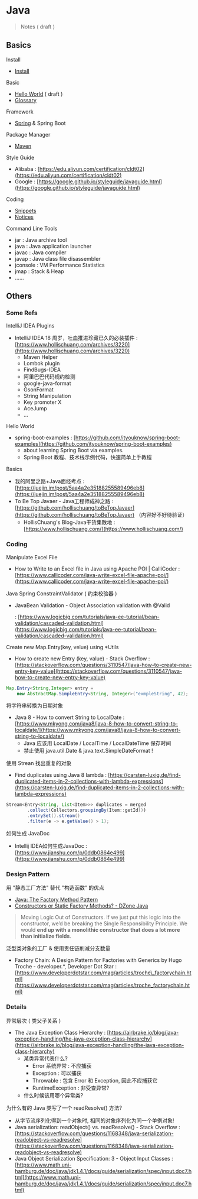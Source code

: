 # Java

> Notes \( draft \)

## Basics

Install

* [Install](install.md)

Basic

* [Hello World](https://github.com/IceHe/lib/tree/947acea0af9811b33d5eeab49993da378ed0aeac/java/hello-java.md) \( draft \)
* [Glossary](glossary.md)

Framework

* [Spring](spring.md) & Spring Boot

Package Manager

* [Maven](maven.md)

Style Guide

* Alibaba : [https://edu.aliyun.com/certification/cldt02](https://edu.aliyun.com/certification/cldt02)
* Google : [https://google.github.io/styleguide/javaguide.html](https://google.github.io/styleguide/javaguide.html)

Coding

* [Snippets](code-snippets.md)
* [Notices](notices.md)

Command Line Tools

* jar : Java archive tool
* java : Java application launcher
* javac : Java compiler
* javap : Java class file disassembler
* jconsole : VM Performance Statistics
* jmap : Stack & Heap
* ……

## Others

### Some Refs

IntelliJ IDEA Plugins

* IntelliJ IDEA 18 周岁，吐血推进珍藏已久的必装插件 : [https://www.hollischuang.com/archives/3220](https://www.hollischuang.com/archives/3220)
  * Maven Helper
  * Lombok plugin
  * FindBugs-IDEA
  * 阿里巴巴代码规约检测
  * google-java-format
  * GsonFormat
  * String Manipulation
  * Key promoter X
  * AceJump
  * …

Hello World

* spring-boot-examples : [https://github.com/ityouknow/spring-boot-examples](https://github.com/ityouknow/spring-boot-examples)
  * about learning Spring Boot via examples.
  * Spring Boot 教程、技术栈示例代码，快速简单上手教程

Basics

* 我的阿里之路+Java面经考点 : [https://juejin.im/post/5aa4a2e35188255589496eb8](https://juejin.im/post/5aa4a2e35188255589496eb8)
* To Be Top Javaer - Java工程师成神之路 : [https://github.com/hollischuang/toBeTopJavaer](https://github.com/hollischuang/toBeTopJavaer) （内容好不好待验证）
  * HollisChuang's Blog-Java干货集散地 : [https://www.hollischuang.com/](https://www.hollischuang.com/)

### Coding

Manipulate Excel File

* How to Write to an Excel file in Java using Apache POI \| CalliCoder : [https://www.callicoder.com/java-write-excel-file-apache-poi/](https://www.callicoder.com/java-write-excel-file-apache-poi/)

Java Spring ConstraintValidator \( 约束校验器 \)

* JavaBean Validation - Object Association validation with @Valid

  : [https://www.logicbig.com/tutorials/java-ee-tutorial/bean-validation/cascaded-validation.html](https://www.logicbig.com/tutorials/java-ee-tutorial/bean-validation/cascaded-validation.html)

Create new Map.Entry\(key, velue\) using \*Utils

* How to create new Entry \(key, value\) - Stack Overflow : [https://stackoverflow.com/questions/3110547/java-how-to-create-new-entry-key-value](https://stackoverflow.com/questions/3110547/java-how-to-create-new-entry-key-value)

```java
Map.Entry<String,Integer> entry =
    new AbstractMap.SimpleEntry<String, Integer>("exmpleString", 42);
```

将字符串转换为日期对象

* Java 8 - How to convert String to LocalDate : [https://www.mkyong.com/java8/java-8-how-to-convert-string-to-localdate/](https://www.mkyong.com/java8/java-8-how-to-convert-string-to-localdate/)
  * Java 应该用 LocalDate / LocalTime / LocalDateTime 保存时间
  * 禁止使用 java.util.Date & java.text.SimpleDateFormat !

使用 Strean 找出重复的对象

* Find duplicates using Java 8 lambda : [https://carsten-luxig.de/find-duplicated-items-in-2-collections-with-lambda-expressions](https://carsten-luxig.de/find-duplicated-items-in-2-collections-with-lambda-expressions)

```java
Stream<Entry<String, List<Item>>> duplicates = merged
        .collect(Collectors.groupingBy(Item::getId)))
        .entrySet().stream()
        .filter(e -> e.getValue() > 1);
```

如何生成 JavaDoc

* Intellij IDEA如何生成JavaDoc : [https://www.jianshu.com/p/0ddb0864e499](https://www.jianshu.com/p/0ddb0864e499)

### Design Pattern

用 "静态工厂方法" 替代 "构造函数" 的优点

* [Java: The Factory Method Pattern](http://t.cn/E9O7ZRI%20)
* [Constructors or Static Factory Methods? - DZone Java](http://t.cn/E9Oq9qC%20)

> Moving Logic Out of Constructors. If we just put this logic into the constructor, we’d be breaking the Single Responsibility Principle. We would **end up with a monolithic constructor that does a lot more than initialize fields**.

泛型类对象的工厂 & 使用责任链削减分支数量

* Factory Chain: A Design Pattern for Factories with Generics by Hugo Troche - developer.\*, Developer Dot Star : [https://www.developerdotstar.com/mag/articles/troche\_factorychain.html](https://www.developerdotstar.com/mag/articles/troche_factorychain.html)

### Details

异常层次 \( 类父子关系 \)

* The Java Exception Class Hierarchy : [https://airbrake.io/blog/java-exception-handling/the-java-exception-class-hierarchy](https://airbrake.io/blog/java-exception-handling/the-java-exception-class-hierarchy)
  * 某类异常代表什么?
    * Error 系统异常 : 不应捕获
    * Exception : 可以捕获
    * Throwable : 包含 Error 和 Exception, 因此不应捕获它
    * RuntimeException : 非受查异常?
  * 什么时候该用哪个异常类?

为什么有的 Java 类写了一个 readResolve\(\) 方法?

* 从字节流序列化得到一个对象时, 相同的对象序列化为同一个单例对象!
* Java serialization: readObject\(\) vs. readResolve\(\) - Stack Overflow : [https://stackoverflow.com/questions/1168348/java-serialization-readobject-vs-readresolve](https://stackoverflow.com/questions/1168348/java-serialization-readobject-vs-readresolve)
* Java Object Serialization Specification: 3 - Object Input Classes : [https://www.math.uni-hamburg.de/doc/java/jdk1.4.1/docs/guide/serialization/spec/input.doc7.html](https://www.math.uni-hamburg.de/doc/java/jdk1.4.1/docs/guide/serialization/spec/input.doc7.html)

